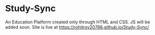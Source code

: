 # Study-Sync
An Education Platform created only through HTML and CSS. JS will be added soon.
Site is live at https://rohitroy20786.github.io/Study-Sync/
